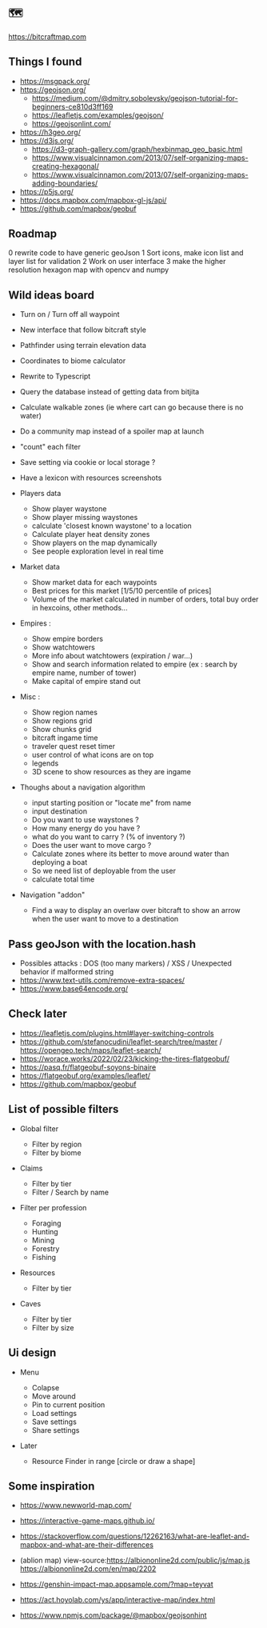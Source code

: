 ## 🗺️
https://bitcraftmap.com

## Things I found

- https://msgpack.org/
- https://geojson.org/
    - https://medium.com/@dmitry.sobolevsky/geojson-tutorial-for-beginners-ce810d3ff169
    - https://leafletjs.com/examples/geojson/
    - https://geojsonlint.com/
- https://h3geo.org/
- https://d3js.org/
    - https://d3-graph-gallery.com/graph/hexbinmap_geo_basic.html
    - https://www.visualcinnamon.com/2013/07/self-organizing-maps-creating-hexagonal/
    - https://www.visualcinnamon.com/2013/07/self-organizing-maps-adding-boundaries/
- https://p5js.org/
- https://docs.mapbox.com/mapbox-gl-js/api/
- https://github.com/mapbox/geobuf

## Roadmap

0 rewrite code to have generic geoJson
1 Sort icons, make icon list and layer list for validation
2 Work on user interface
3 make the higher resolution hexagon map with opencv and numpy

## Wild ideas board

- Turn on / Turn off all waypoint
- New interface that follow bitcraft style
- Pathfinder using terrain elevation data
- Coordinates to biome calculator
- Rewrite to Typescript
- Query the database instead of getting data from bitjita
- Calculate walkable zones (ie where cart can go because there is no water)
- Do a community map instead of a spoiler map at launch
- "count" each filter
- Save setting via cookie or local storage ?
- Have a lexicon with resources screenshots

- Players data
    - Show player waystone
    - Show player missing waystones
    - calculate 'closest known waystone' to a location
    - Calculate player heat density zones
    - Show players on the map dynamically
    - See people exploration level in real time

- Market data
    - Show market data for each waypoints
    - Best prices for this market [1/5/10 percentile of prices]
    - Volume of the market calculated in number of orders, total buy order in hexcoins, other methods...

- Empires :
    - Show empire borders
    - Show watchtowers
    - More info about watchtowers (expiration / war...)
    - Show and search information related to empire (ex : search by empire name, number of tower)
    - Make capital of empire stand out

- Misc :
    - Show region names
    - Show regions grid
    - Show chunks grid
    - bitcraft ingame time
    - traveler quest reset timer
    - user control of what icons are on top
    - legends
    - 3D scene to show resources as they are ingame

- Thoughs about a navigation algorithm
    - input starting position or "locate me" from name
    - input destination
    - Do you want to use waystones ?
    - How many energy do you have ?
    - what do you want to carry ? (% of inventory ?)
    - Does the user want to move cargo ?
    - Calculate zones where its better to move around water than deploying a boat
    - So we need list of deployable from the user
    - calculate total time

- Navigation "addon"
    - Find a way to display an overlaw over bitcraft to show an arrow when the user want to move to a destination



## Pass geoJson with the location.hash

- Possibles attacks : DOS (too many markers) / XSS / Unexpected behavior if malformed string
- https://www.text-utils.com/remove-extra-spaces/
- https://www.base64encode.org/




## Check later

- https://leafletjs.com/plugins.html#layer-switching-controls
- https://github.com/stefanocudini/leaflet-search/tree/master / https://opengeo.tech/maps/leaflet-search/
- https://worace.works/2022/02/23/kicking-the-tires-flatgeobuf/
- https://pasq.fr/flatgeobuf-soyons-binaire
- https://flatgeobuf.org/examples/leaflet/
- https://github.com/mapbox/geobuf


## List of possible filters
- Global filter
    - Filter by region
    - Filter by biome
- Claims
    - Filter by tier
    - Filter / Search by name

- Filter per profession
    - Foraging
    - Hunting
    - Mining
    - Forestry
    - Fishing

- Resources
    - Filter by tier

- Caves
    - Filter by tier
    - Filter by size

## Ui design
- Menu
    - Colapse
    - Move around
    - Pin to current position
    - Load settings
    - Save settings
    - Share settings

- Later
    - Resource Finder in range [circle or draw a shape]

## Some inspiration

- https://www.newworld-map.com/
- https://interactive-game-maps.github.io/
- https://stackoverflow.com/questions/12262163/what-are-leaflet-and-mapbox-and-what-are-their-differences
- (ablion map) view-source:https://albiononline2d.com/public/js/map.js https://albiononline2d.com/en/map/2202

- https://genshin-impact-map.appsample.com/?map=teyvat
- https://act.hoyolab.com/ys/app/interactive-map/index.html
- https://www.npmjs.com/package/@mapbox/geojsonhint